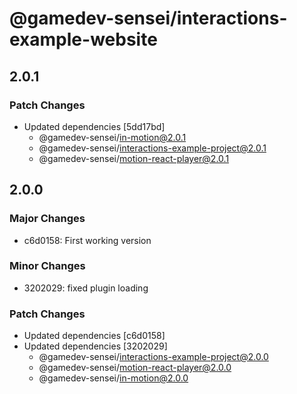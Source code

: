 # @gamedev-sensei/interactions-example-website

## 2.0.1

### Patch Changes

- Updated dependencies [5dd17bd]
  - @gamedev-sensei/in-motion@2.0.1
  - @gamedev-sensei/interactions-example-project@2.0.1
  - @gamedev-sensei/motion-react-player@2.0.1

## 2.0.0

### Major Changes

- c6d0158: First working version

### Minor Changes

- 3202029: fixed plugin loading

### Patch Changes

- Updated dependencies [c6d0158]
- Updated dependencies [3202029]
  - @gamedev-sensei/interactions-example-project@2.0.0
  - @gamedev-sensei/motion-react-player@2.0.0
  - @gamedev-sensei/in-motion@2.0.0
